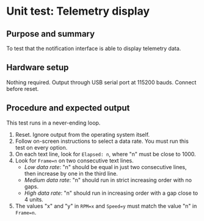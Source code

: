 # Unit test: Telemetry display

## Purpose and summary

To test that the notification interface is able to display telemetry data.

## Hardware setup

Nothing required. Output through USB serial port at 115200 bauds. Connect before reset.

## Procedure and expected output

This test runs in a never-ending loop.

1. Reset. Ignore output from the operating system itself.
2. Follow on-screen instructions to select a data rate.
   You must run this test on every option.
3. On each text line, look for `Elapsed: n`,
   where "n" must be close to 1000.
4. Look for `Frame=n` on two consecutive text lines.
   - *Low data rate*:
     "n" should be equal in just two consecutive lines,
     then increase by one in the third line.
   - *Medium data rate*:
     "n" should run in strict increasing order with no gaps.
   - *High data rate*:
     "n" should run in increasing order with a gap close to 4 units.
5. The values "x" and "y" in `RPM=x` and `Speed=y` must match the
   value "n" in `Frame=n`.
